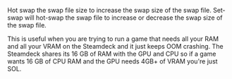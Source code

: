 Hot swap the swap file size to increase the swap size of the swap file. Set-swap will hot-swap the swap file to increase or decrease the swap size of the swap file.

This is useful when you are trying to run a game that needs all your RAM and all your VRAM on the Steamdeck and it just keeps OOM crashing. 
The Steamdeck shares its 16 GB of RAM with the GPU and CPU so if a game wants 16 GB of CPU RAM and the GPU needs 4GB+ of VRAM you're just SOL.
